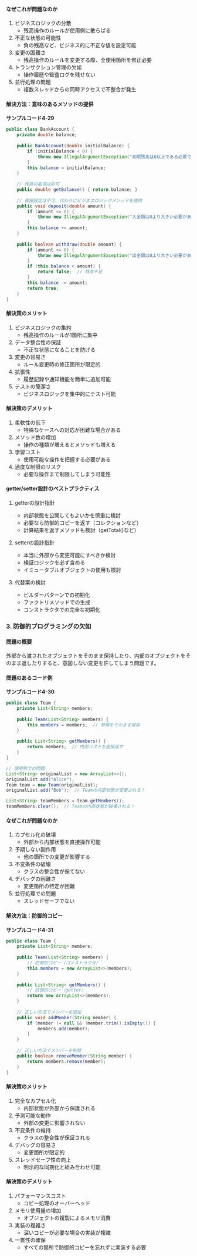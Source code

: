 <!-- 
校正チャンク情報
================
元ファイル: chapter04-classes-and-instances.md
チャンク: 9/11
行範囲: 1488 - 1680
作成日時: 2025-08-02 21:08:55

校正時の注意事項:
- 文章の流れは前後のチャンクを考慮してください
- このヘッダーとフッターは校正対象外です
- 校正が完了したらステータスを「completed」に変更してください
================
-->

#### なぜこれが問題なのか

1. ビジネスロジックの分散
    + 残高操作のルールが使用側に散らばる
2. 不正な状態の可能性
    + 負の残高など、ビジネス的に不正な値を設定可能
3. 変更の困難さ
    + 残高操作のルールを変更する際、全使用箇所を修正必要
4. トランザクション管理の欠如
    + 操作履歴や監査ログを残せない
5. 並行処理の問題
    + 複数スレッドからの同時アクセスで不整合が発生

#### 解決方法：意味のあるメソッドの提供
<span class="listing-number">**サンプルコード4-29**</span>

```java
public class BankAccount {
    private double balance;
    
    public BankAccount(double initialBalance) {
        if (initialBalance < 0) {
            throw new IllegalArgumentException("初期残高は0以上である必要です");
        }
        this.balance = initialBalance;
    }
    
    // 残高の取得は許可
    public double getBalance() { return balance; }
    
    // 直接設定は不可、代わりにビジネスロジックメソッドを提供
    public void deposit(double amount) {
        if (amount <= 0) {
            throw new IllegalArgumentException("入金額は0より大きい必要があります");
        }
        this.balance += amount;
    }
    
    public boolean withdraw(double amount) {
        if (amount <= 0) {
            throw new IllegalArgumentException("出金額は0より大きい必要があります");
        }
        if (this.balance < amount) {
            return false;  // 残高不足
        }
        this.balance -= amount;
        return true;
    }
}
```

#### 解決策のメリット

1. ビジネスロジックの集約
    + 残高操作のルールが1箇所に集中
2. データ整合性の保証
    + 不正な状態になることを防げる
3. 変更の容易さ
    + ルール変更時の修正箇所が限定的
4. 拡張性
    + 履歴記録や通知機能を簡単に追加可能
5. テストの簡潔さ
    + ビジネスロジックを集中的にテスト可能

#### 解決策のデメリット

1. 柔軟性の低下
    + 特殊なケースへの対応が困難な場合がある
2. メソッド数の増加
    + 操作の種類が増えるとメソッドも増える
3. 学習コスト
    + 使用可能な操作を把握する必要がある
4. 過度な制限のリスク
    + 必要な操作まで制限してしまう可能性

#### getter/setter設計のベストプラクティス

1. getterの設計指針
   - 内部状態を公開してもよいかを慎重に検討
   - 必要なら防御的コピーを返す（コレクションなど）
   - 計算結果を返すメソッドも検討（getTotal()など）

2. setterの設計指針
   - 本当に外部から変更可能にすべきか検討
   - 検証ロジックを必ず含める
   - イミュータブルオブジェクトの使用も検討

3. 代替案の検討
   - ビルダーパターンでの初期化
   - ファクトリメソッドでの生成
   - コンストラクタでの完全な初期化

### 3. 防御的プログラミングの欠如

#### 問題の概要
外部から渡されたオブジェクトをそのまま保持したり、内部のオブジェクトをそのまま返したりすると、意図しない変更を許してしまう問題です。

#### 問題のあるコード例

<span class="listing-number">**サンプルコード4-30**</span>

```java
public class Team {
    private List<String> members;
    
    public Team(List<String> members) {
        this.members = members;  // 参照をそのまま保存
    }
    
    public List<String> getMembers() {
        return members;  // 内部リストを直接返す
    }
}

// 使用例での問題
List<String> originalList = new ArrayList<>();
originalList.add("Alice");
Team team = new Team(originalList);
originalList.add("Bob");  // Teamの内部状態が変更される！

List<String> teamMembers = team.getMembers();
teamMembers.clear();  // Teamの内部状態が破壊される！
```

#### なぜこれが問題なのか

1. カプセル化の破壊
    + 外部から内部状態を直接操作可能
2. 予期しない副作用
    + 他の箇所での変更が影響する
3. 不変条件の破壊
    + クラスの整合性が保てない
4. デバッグの困難さ
    + 変更箇所の特定が困難
5. 並行処理での問題
    + スレッドセーフでない

#### 解決方法：防御的コピー

<span class="listing-number">**サンプルコード4-31**</span>

```java
public class Team {
    private List<String> members;
    
    public Team(List<String> members) {
        // 防御的コピー（コンストラクタ）
        this.members = new ArrayList<>(members);
    }
    
    public List<String> getMembers() {
        // 防御的コピー（getter）
        return new ArrayList<>(members);
    }
    
    // 正しい方法でメンバーを追加
    public void addMember(String member) {
        if (member != null && !member.trim().isEmpty()) {
            members.add(member);
        }
    }
    
    // 正しい方法でメンバーを削除
    public boolean removeMember(String member) {
        return members.remove(member);
    }
}
```

#### 解決策のメリット

1. 完全なカプセル化
    + 内部状態が外部から保護される
2. 予測可能な動作
    + 外部の変更に影響されない
3. 不変条件の維持
    + クラスの整合性が保証される
4. デバッグの容易さ
    + 変更箇所が限定的
5. スレッドセーフ性の向上
    + 明示的な同期化と組み合わせ可能

#### 解決策のデメリット

1. パフォーマンスコスト
    + コピー処理のオーバーヘッド
2. メモリ使用量の増加
    + オブジェクトの複製によるメモリ消費
3. 実装の複雑さ
    + 深いコピーが必要な場合の実装が複雑
4. 一貫性の確保
    + すべての箇所で防御的コピーを忘れずに実装する必要



<!-- 
================
チャンク 9/11 の終了
校正ステータス: [ ] 未完了 / [ ] 完了
================
-->
